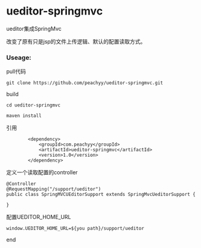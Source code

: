 # ueditor-springmvc
ueditor集成SpringMvc 

改变了原有只是jsp的文件上传逻辑、默认的配置读取方式。

### Useage:

pull代码

```
git clone https://github.com/peachyy/ueditor-springmvc.git

```

build

```
cd ueditor-springmvc

maven install 

````

引用

```
		<dependency>
			<groupId>com.peachyy</groupId>
			<artifactId>ueditor-springmvc</artifactId>
			<version>1.0</version>
		</dependency>
```		

定义一个读取配置的controller


```
@Controller
@RequestMapping("/support/ueditor")
public class SpringMVCUEditorSupport extends SpringMvcUeditorSupport {

}		
```

配置UEDITOR_HOME_URL


```
window.UEDITOR_HOME_URL=${you path}/support/ueditor
```

end 

